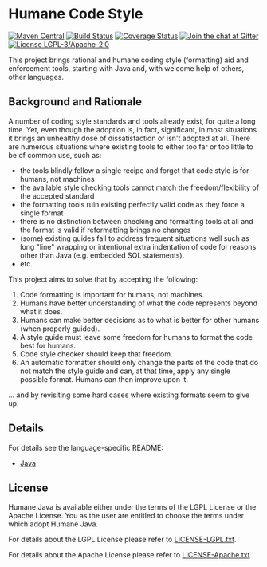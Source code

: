 # Humane Code Style

[![Maven Central](https://img.shields.io/maven-central/v/com.offbeatmind.humane/humane-tool.svg)](https://search.maven.org/search?q=g:com.offbeatmind.humane)
[![Build Status](https://travis-ci.org/humanejava/humane.svg?branch=master)](https://travis-ci.org/humanejava/humane)
[![Coverage Status](https://coveralls.io/repos/humanejava/humanejava/badge.svg?branch=master&service=github)](https://coveralls.io/github/humanejava/humanejava?branch=master)
[![Join the chat at Gitter](https://badges.gitter.im/humane-code/community.svg)](https://gitter.im/humane-code/community?utm_source=badge&utm_medium=badge&utm_campaign=pr-badge)
[![License LGPL-3/Apache-2.0](https://img.shields.io/badge/license-LGPL--3%2FApache--2.0-blue.svg)](LICENSE)

This project brings rational and humane coding style (formatting) aid and enforcement tools, 
starting with Java and, with welcome help of others, other languages.

## Background and Rationale

A number of coding style standards and tools already exist, for quite a long time.
Yet, even though the adoption is, in fact, significant, in most situations it brings
an unhealthy dose of dissatisfaction or isn't adopted at all. There are numerous situations
where existing tools to either too far or too little to be of common use, such as:

  - the tools blindly follow a single recipe and forget that code style is for humans, not machines
  - the available style checking tools cannot match the freedom/flexibility of the accepted standard
  - the formatting tools ruin existing perfectly valid code as they force a single format
  - there is no distinction between checking and formatting tools at all and the format is valid if reformatting brings no changes
  - (some) existing guides fail to address frequent situations well such as long "line" wrapping or intentional extra indentation of code for reasons other than Java (e.g. embedded SQL statements).
  - etc.
  
This project aims to solve that by accepting the following:

  1. Code formatting is important for humans, not machines.
  2. Humans have better understanding of what the code represents beyond what it does.
  3. Humans can make better decisions as to what is better for other humans (when properly guided).
  4. A style guide must leave some freedom for humans to format the code best for humans.
  5. Code style checker should keep that freedom.
  6. An automatic formatter should only change the parts of the code that do not match the style guide and can, at that time, apply any single possible format. Humans can then improve upon it.
   
... and by revisiting some hard cases where existing formats seem to give up.

## Details

For details see the language-specific README:

 - [Java](lang/java/README.md)  

## License

Humane Java is available either under the terms of the LGPL License or the Apache License. You as the user are entitled to choose the terms under which adopt Humane Java.

For details about the LGPL License please refer to [LICENSE-LGPL.txt](LICENSE-LGPL.txt).

For details about the Apache License please refer to [LICENSE-Apache.txt](LICENSE-Apache.txt).